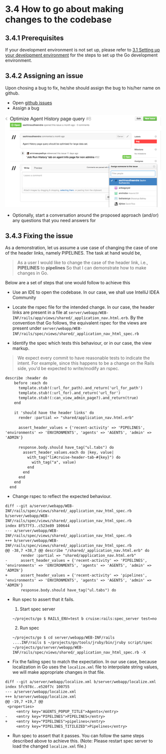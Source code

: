 # 3.4 How to go about making changes to the codebase

## 3.4.1 Prerequisites

If your development environment is not set up, please refer to [3.1 Setting up your development environment](3.1.md) for the steps to set up the Go development environment.

## 3.4.2 Assigning an issue

Upon chosing a bug to fix, he/she should assign the bug to his/her name on github.

- Open [github issues](https://github.com/GoCD/GoCD/issues?state=open)
- Assign a bug

![](images/assign_issue.png)

- Optionally, start a conversation around the proposed approach (and/or) any questions that you need answers for

## 3.4.3 Fixing the issue

As a demonstration, let us assume a use case of changing the case of one of the header links, namely PIPELINES. The task at hand would be,

> As a user
> I would like to change the case of the header link, i.e., **PIPELINES** to **pipelines**
> So that I can demonstrate how to make changes in Go.

Below are a set of steps that one would follow to achieve this

- Use an IDE to open the codebase. In our case, we shall use IntelliJ IDEA Community

- Locate the rspec file for the intended change. In our case, the header links are present in a file at ```server/webapp/WEB-INF/rails/app/views/shared/_application_nav.html.erb```. By the convention that Go follows, the equivalent rspec for the views are present under ```server/webapp/WEB-INF/rails/spec/views/shared/_application_nav_html_spec.rb```

- Identify the spec which tests this behaviour, or in our case, the view markup.
> We expect every commit to have reasonable tests to indicate the intent. For example, since this happens to be a change on the Rails side, you'd be expected to write/modify an rspec.

```
describe :header do
    before :each do
      template.stub!(:url_for_path).and_return('url_for_path')
      template.stub!(:url_for).and_return('url_for')
      template.stub!(:can_view_admin_page?).and_return(true)
    end

    it 'should have the header links' do
      render :partial => "shared/application_nav.html.erb"

      assert_header_values = {'recent-activity' => 'PIPELINES', 'environments' => 'ENVIRONMENTS', 'agents' => 'AGENTS', 'admin' => 'ADMIN'}

      response.body.should have_tag("ul.tabs") do
        assert_header_values.each do |key, value|
          with_tag("li#cruise-header-tab-#{key}") do
            with_tag("a", value)
          end
        end
      end
    end
  end
```

- Change rspec to reflect the expected behaviour.

```
diff --git a/server/webapp/WEB-INF/rails/spec/views/shared/_application_nav_html_spec.rb b/server/webapp/WEB-INF/rails/spec/views/shared/_application_nav_html_spec.rb
index 8f577f3..c523e89 100644
--- a/server/webapp/WEB-INF/rails/spec/views/shared/_application_nav_html_spec.rb
+++ b/server/webapp/WEB-INF/rails/spec/views/shared/_application_nav_html_spec.rb
@@ -38,7 +38,7 @@ describe "/shared/_application_nav.html.erb" do
       render :partial => "shared/application_nav.html.erb"
-      assert_header_values = {'recent-activity' => 'PIPELINES', 'environments' => 'ENVIRONMENTS', 'agents' => 'AGENTS', 'admin' => 'ADMIN'}
+      assert_header_values = {'recent-activity' => 'pipelines', 'environments' => 'ENVIRONMENTS', 'agents' => 'AGENTS', 'admin' => 'ADMIN'}
       response.body.should have_tag("ul.tabs") do
```

- Run spec to assert that it fails.
    1. Start spec server
    ```
    ~/projects/go $ RAILS_ENV=test b cruise:rails:spec_server test=no
    ```
    2. Run spec
    ```
    ~/projects/go $ cd server/webapp/WEB-INF/rails
    ....INF/rails $ ~/projects/go/tools/jruby/bin/jruby script/spec ~/projects/go/server/webapp/WEB-INF/rails/spec/views/shared/_application_nav_html_spec.rb -X
    ```

- Fix the failing spec to match the expectation. In our use case, because localization in Go uses the ```localize.xml``` file to interpolate string values, we will make appropriate changes in that file.

```
diff --git a/server/webapp/localize.xml b/server/webapp/localize.xml
index 5fc978c..e520f7c 100755
--- a/server/webapp/localize.xml
+++ b/server/webapp/localize.xml
@@ -19,7 +19,7 @@
 <properties>
     <entry key="AGENTS_POPUP_TITLE">Agents</entry>
-    <entry key="PIPELINES">PIPELINES</entry>
+    <entry key="PIPELINES">pipelines</entry>
     <entry key="PIPELINES_TITILEZED">Pipelines</entry>
```

- Run spec to assert that it passes. You can follow the same steps described above to achieve this. (Note: Please restart spec server to load the changed ```localize.xml``` file.)
